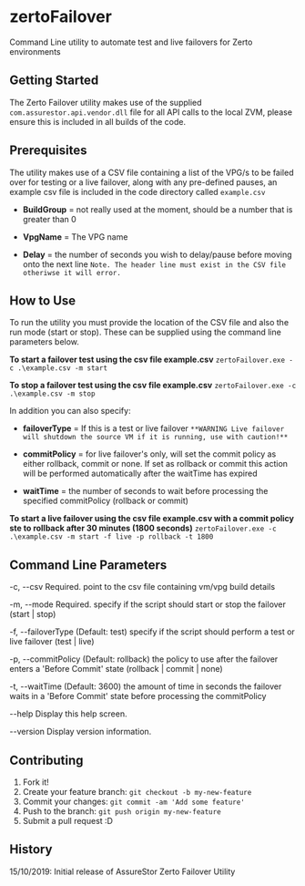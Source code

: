 # zertoFailover
Command Line utility to automate test and live failovers for Zerto environments

## Getting Started
The Zerto Failover utility makes use of the supplied `com.assurestor.api.vendor.dll` file for all API calls to the local ZVM, please ensure this is included in all builds of the code.

## Prerequisites
The utility makes use of a CSV file containing a list of the VPG/s to be failed over for testing or a live failover, along with any pre-defined pauses, an example csv file is included in the code directory called `example.csv`

- **BuildGroup** = not really used at the moment, should be a number that is greater than 0

- **VpgName** = The VPG name

- **Delay** = the number of seconds you wish to delay/pause before moving onto the next line
`Note. The header line must exist in the CSV file otheriwse it will error.`

## How to Use
To run the utility you must provide the location of the CSV file and also the run mode (start or stop). These can be supplied using the command line parameters below.

**To start a failover test using the csv file example.csv**
`zertoFailover.exe -c .\example.csv -m start`

**To stop a failover test using the csv file example.csv**
`zertoFailover.exe -c .\example.csv -m stop`

In addition you can also specify:
- **failoverType** = If this is a test or live failover `**WARNING Live failover will shutdown the source VM if it is running, use with caution!**`

- **commitPolicy** = for live failover's only, will set the commit policy as either rollback, commit or none. If set as rollback or commit this action will be performed automatically after the waitTime has expired

- **waitTime** = the number of seconds to wait before processing the specified commitPolicy (rollback or commit)

**To start a live failover using the csv file example.csv with a commit policy ste to rollback after 30 minutes (1800 seconds)**
`zertoFailover.exe -c .\example.csv -m start -f live -p rollback -t 1800`

## Command Line Parameters
-c, --csv             Required. point to the csv file containing vm/vpg build details

-m, --mode            Required. specify if the script should start or stop the failover (start | stop)

-f, --failoverType    (Default: test) specify if the script should perform a test or live failover (test | live)

-p, --commitPolicy    (Default: rollback) the policy to use after the failover enters a 'Before Commit' state (rollback | commit | none)

-t, --waitTime        (Default: 3600) the amount of time in seconds the failover waits in a 'Before Commit' state before processing the commitPolicy

--help                Display this help screen.

--version             Display version information.

## Contributing
1. Fork it!
2. Create your feature branch: `git checkout -b my-new-feature`
3. Commit your changes: `git commit -am 'Add some feature'`
4. Push to the branch: `git push origin my-new-feature`
5. Submit a pull request :D

## History
15/10/2019: Initial release of AssureStor Zerto Failover Utility
